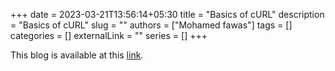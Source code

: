 +++ 
date = 2023-03-21T13:56:14+05:30
title = "Basics of cURL"
description = "Basics of cURL"
slug = ""
authors = ["Mohamed fawas"]
tags = []
categories = []
externalLink = ""
series = []
+++

This blog is available at this [link](https://mohamedfawas.hashnode.dev/basics-of-curl).

